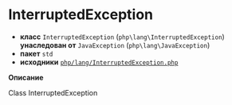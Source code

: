 # InterruptedException

- **класс** `InterruptedException` (`php\lang\InterruptedException`) **унаследован от** `JavaException` (`php\lang\JavaException`)
- **пакет** `std`
- **исходники** [`php/lang/InterruptedException.php`](./src/main/resources/JPHP-INF/sdk/php/lang/InterruptedException.php)

**Описание**

Class InterruptedException